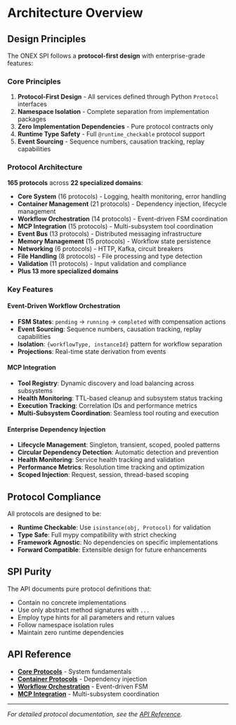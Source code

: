 # Architecture Overview

## Design Principles

The ONEX SPI follows a **protocol-first design** with enterprise-grade features:

### Core Principles

1. **Protocol-First Design** - All services defined through Python `Protocol` interfaces
2. **Namespace Isolation** - Complete separation from implementation packages
3. **Zero Implementation Dependencies** - Pure protocol contracts only
4. **Runtime Type Safety** - Full `@runtime_checkable` protocol support
5. **Event Sourcing** - Sequence numbers, causation tracking, replay capabilities

### Protocol Architecture

**165 protocols** across **22 specialized domains**:

- **Core System** (16 protocols) - Logging, health monitoring, error handling
- **Container Management** (21 protocols) - Dependency injection, lifecycle management
- **Workflow Orchestration** (14 protocols) - Event-driven FSM coordination
- **MCP Integration** (15 protocols) - Multi-subsystem tool coordination
- **Event Bus** (13 protocols) - Distributed messaging infrastructure
- **Memory Management** (15 protocols) - Workflow state persistence
- **Networking** (6 protocols) - HTTP, Kafka, circuit breakers
- **File Handling** (8 protocols) - File processing and type detection
- **Validation** (11 protocols) - Input validation and compliance
- **Plus 13 more specialized domains**

### Key Features

#### Event-Driven Workflow Orchestration
- **FSM States**: `pending` → `running` → `completed` with compensation actions
- **Event Sourcing**: Sequence numbers, causation tracking, replay capabilities
- **Isolation**: `{workflowType, instanceId}` pattern for workflow separation
- **Projections**: Real-time state derivation from events

#### MCP Integration
- **Tool Registry**: Dynamic discovery and load balancing across subsystems
- **Health Monitoring**: TTL-based cleanup and subsystem status tracking
- **Execution Tracking**: Correlation IDs and performance metrics
- **Multi-Subsystem Coordination**: Seamless tool routing and execution

#### Enterprise Dependency Injection
- **Lifecycle Management**: Singleton, transient, scoped, pooled patterns
- **Circular Dependency Detection**: Automatic detection and prevention
- **Health Monitoring**: Service health tracking and validation
- **Performance Metrics**: Resolution time tracking and optimization
- **Scoped Injection**: Request, session, thread-based scoping

## Protocol Compliance

All protocols are designed to be:

- **Runtime Checkable**: Use `isinstance(obj, Protocol)` for validation
- **Type Safe**: Full mypy compatibility with strict checking
- **Framework Agnostic**: No dependencies on specific implementations
- **Forward Compatible**: Extensible design for future enhancements

## SPI Purity

The API documents pure protocol definitions that:

- Contain no concrete implementations
- Use only abstract method signatures with `...`
- Employ type hints for all parameters and return values
- Follow namespace isolation rules
- Maintain zero runtime dependencies

## API Reference

- **[Core Protocols](api-reference/core.md)** - System fundamentals
- **[Container Protocols](api-reference/container.md)** - Dependency injection
- **[Workflow Orchestration](api-reference/workflow-orchestration.md)** - Event-driven FSM
- **[MCP Integration](api-reference/mcp.md)** - Multi-subsystem coordination

---

*For detailed protocol documentation, see the [API Reference](api-reference/README.md).*
